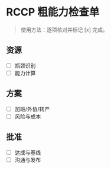 # RCCP 粗能力检查单

> 使用方法：逐项核对并标记 [x] 完成。

## 资源

- [ ] 瓶颈识别
- [ ] 能力计算

## 方案

- [ ] 加班/外协/转产
- [ ] 风险与成本

## 批准

- [ ] 达成与基线
- [ ] 沟通与发布

